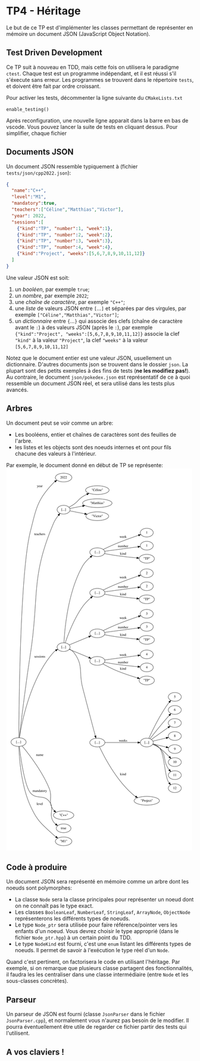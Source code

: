 # TP4 - Héritage

Le but de ce TP est d'implémenter les classes permettant de représenter en mémoire un document JSON (JavaScript Object Notation).


## Test Driven Development

Ce TP suit à nouveau en TDD, mais cette fois on utilisera le paradigme `ctest`.  Chaque test est un programme indépendant, et il est réussi s'il s'éxecute sans erreur.  Les programmes  se trouvent dans le répertoire `tests`, et doivent être fait par ordre croissant.

Pour activer les tests, décommenter la ligne suivante du `CMakeLists.txt`
```
enable_testing()
```

Après reconfiguration, une nouvelle ligne apparait dans la barre en bas de vscode.  Vous pouvez lancer la suite de tests en cliquant dessus.
Pour simplifier, chaque fichier


## Documents JSON


Un document JSON ressemble typiquement à (fichier `tests/json/cpp2022.json`):
```json
{
  "name":"C++",
  "level":"M1",
  "mandatory":true,
  "teachers":["Céline","Matthias","Victor"],
  "year": 2022,
  "sessions":[
    {"kind":"TP", "number":1, "week":1},
    {"kind":"TP", "number":2, "week":2},
    {"kind":"TP", "number":3, "week":3},
    {"kind":"TP", "number":4, "week":4},
    {"kind":"Project", "weeks":[5,6,7,8,9,10,11,12]}
  ]
}
```

Une valeur JSON est soit:
1. un *booléen*, par exemple `true`;
2. un *nombre*, par exemple `2022`;
3. une *chaîne de caractère*, par exemple `"C++"`;
4. une *liste* de valeurs JSON entre `[`...`]` et séparées par des virgules, par exemple `["Céline","Matthias","Victor"]`;
5. un *dictionnaire* entre `{`...`}` qui associe des clefs (chaîne de caractère avant le `:`) à des valeurs JSON (après le `:`), par exemple `{"kind":"Project", "weeks":[5,6,7,8,9,10,11,12]}` associe la clef `"kind"` à la valeur `"Project"`, la clef `"weeks"` à la valeur `[5,6,7,8,9,10,11,12]` 

Notez que le document entier est une valeur JSON, usuellement un dictionnaire. D'autres documents json se trouvent dans le dossier `json`. La plupart sont des petits exemples à des fins de tests (**ne les modifiez pas!**).  
Au contraire, le document `json/pokedex.json` est représentatif de ce à quoi ressemble un document JSON réel, et sera utilisé dans les tests plus avancés.


## Arbres

Un document peut se voir comme un arbre:
- Les booléens, entier et chaînes de caractères sont des feuilles de l'arbre.
- les listes et les objects sont des noeuds internes et ont pour fils chacune des valeurs à l'intérieur.

Par exemple, le document donné en début de TP se représente:
![Représentation du document json cpp2022.json](cpp2022.svg)


## Code à produire

Un document JSON sera représenté en mémoire comme un arbre dont les noeuds sont polymorphes:
- La classe `Node` sera la classe principales pour représenter un noeud dont on ne connaît pas le type exact. 
- Les classes `BooleanLeaf`, `NumberLeaf`, `StringLeaf`, `ArrayNode`, `ObjectNode` représenterons les différents types de noeuds.
- Le type `Node_ptr` sera utilisée pour faire référence/pointer vers les enfants d'un noeud.  Vous devrez choisir le type approprié (dans le fichier `Node_ptr.hpp`) à un certain point du TDD.
- Le type `NodeKind` est fourni, c'est une `enum` listant les différents types de noeuds.  Il permet de savoir à l'exécution le type réel d'un `Node`.

Quand c'est pertinent, on factorisera le code en utilisant l'héritage. 
Par exemple, si on remarque que plusieurs classe partagent des fonctionnalités, il faudra les les centraliser dans une classe intermédiaire (entre `Node` et les sous-classes concrètes).

## Parseur

Un parseur de JSON est fourni (classe `JsonParser` dans le fichier `JsonParser.cpp`), et normalement vous n'aurez pas besoin de le modifier.
Il pourra éventuellement être utile de regarder ce fichier partir des tests qui l'utilisent.







## A vos claviers !
